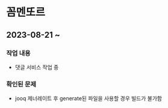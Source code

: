 # 꼼멘또르
## 2023-08-21 ~ 
### 작업 내용
* 댓글 서비스 작업 중

### 확인된 문제
* jooq 제너레이트 후 generate된 파일을 사용할 경우 빌드가 불가함